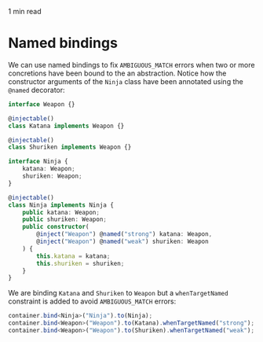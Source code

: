 <p id="reading-time-action-id" align="left">1 min read</p>

# Named bindings
We can use named bindings to fix `AMBIGUOUS_MATCH` errors when two or more concretions have
been bound to the an abstraction. Notice how the constructor arguments of the `Ninja` class
have been annotated using the `@named` decorator:

```ts
interface Weapon {}

@injectable()
class Katana implements Weapon {}

@injectable()
class Shuriken implements Weapon {}

interface Ninja {
    katana: Weapon;
    shuriken: Weapon;
}

@injectable()
class Ninja implements Ninja {
    public katana: Weapon;
    public shuriken: Weapon;
    public constructor(
        @inject("Weapon") @named("strong") katana: Weapon,
        @inject("Weapon") @named("weak") shuriken: Weapon
    ) {
        this.katana = katana;
        this.shuriken = shuriken;
    }
}
```

We are binding `Katana` and `Shuriken` to `Weapon` but a `whenTargetNamed` constraint is
added to avoid `AMBIGUOUS_MATCH` errors:

```ts
container.bind<Ninja>("Ninja").to(Ninja);
container.bind<Weapon>("Weapon").to(Katana).whenTargetNamed("strong");
container.bind<Weapon>("Weapon").to(Shuriken).whenTargetNamed("weak");
```
